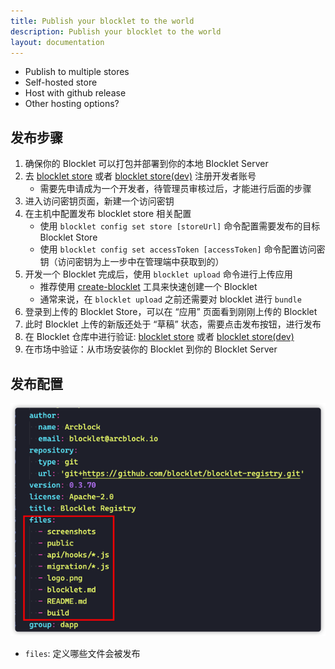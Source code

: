 ```yaml
---
title: Publish your blocklet to the world
description: Publish your blocklet to the world
layout: documentation
---
```


- Publish to multiple stores
- Self-hosted store
- Host with github release
- Other hosting options?

## 发布步骤

1. 确保你的 Blocklet 可以打包并部署到你的本地 Blocklet Server
2. 去 [blocklet store](https://store.blocklet.dev/) 或者 [blocklet store(dev)](https://dev.store.blocklet.dev/) 注册开发者账号
   - 需要先申请成为一个开发者，待管理员审核过后，才能进行后面的步骤
3. 进入访问密钥页面，新建一个访问密钥
4. 在主机中配置发布 blocklet store 相关配置
   - 使用 `blocklet config set store [storeUrl]` 命令配置需要发布的目标 Blocklet Store
   - 使用 `blocklet config set accessToken [accessToken]` 命令配置访问密钥（访问密钥为上一步中在管理端中获取到的）
5. 开发一个 Blocklet 完成后，使用 `blocklet upload` 命令进行上传应用
   - 推荐使用 [create-blocklet](https://www.npmjs.com/package/create-blocklet) 工具来快速创建一个 Blocklet
   - 通常来说，在 `blocklet upload` 之前还需要对 blocklet 进行 `bundle`
6. 登录到上传的 Blocklet Store，可以在 “应用” 页面看到刚刚上传的 Blocklet
7. 此时 Blocklet 上传的新版还处于 “草稿” 状态，需要点击发布按钮，进行发布
8. 在 Blocklet 仓库中进行验证: [blocklet store](https://store.blocklet.dev/) 或者 [blocklet store(dev)](https://dev.store.blocklet.dev/)
9. 在市场中验证：从市场安装你的 Blocklet 到你的 Blocklet Server

## 发布配置

![](./images/publish-blocklets-1.png)

- `files`: 定义哪些文件会被发布
